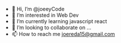 - 👋 Hi, I’m @joeeyCode
- 👀 I’m interested in Web Dev
- 🌱 I’m currently learning javascript react
- 💞️ I’m looking to collaborate on ...
- 📫 How to reach me joereda15@gmail.com

<!---
joeeyCode/joeeyCode is a ✨ special ✨ repository because its `README.md` (this file) appears on your GitHub profile.
You can click the Preview link to take a look at your changes.
--->
